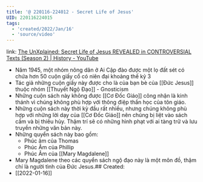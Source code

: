 ```yaml
---
title: '@ 220116-224012 - Secret Life of Jesus'
UID: 220116224015
tags:
  - 'created/2022/Jan/16'
  - 'source/video'
---
```

link: [The UnXplained: Secret Life of Jesus REVEALED in CONTROVERSIAL Texts (Season 2) | History - YouTube](https://www.youtube.com/watch?v=MxMbK8zRKeU)

- Năm 1945, một nhóm nông dân ở Ai Cập đào được một lọ đất sét có chứa hơn 50 cuộn giấy cổ có niên đại khoảng thế kỷ 3
- Tác giả những cuộn giấy này được cho là của bạn bè của [[Đức Jesus]] thuộc nhóm [[Thuyết Ngộ Đạo]] -  Gnosticism
- Những cuộn sách này không được [[Cơ Đốc Giáo]] công nhận là kinh thánh vì chúng không phù hợp với thông điệp thần học của tôn giáo.
- Những cuộn sách này thời kỳ đầu rất nhiều, nhưng chúng không phù hợp với những lời dạy của [[Cơ Đốc Giáo]] nên chúng bị liệt vào sách cấm và bị thiêu hủy. Thậm trí sẽ có những hình phạt với ai tàng trữ và lưu truyền những văn bản này.
- Những quyển sách này bao gồm:
	- Phúc âm của Thomas
	- Phúc Âm của Phillip
	- Phúc Âm của [[Mary Magdalene]]
- Mary Magdalene theo các quyển sách ngộ đạo này là một môn đồ, thậm chí là người tình của Đức Jesus.## Created:
- [[2022-01-16]]
